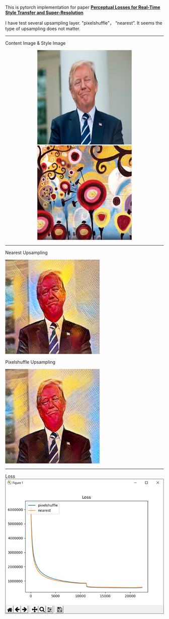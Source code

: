 This is pytorch implementation for paper **[Perceptual Losses for Real-Time Style Transfer and Super-Resolution](http://cs.stanford.edu/people/jcjohns/eccv16/)**

I have test several upsampling layer. "pixelshuffle"， “nearest”. It seems the type of upsampling does not matter.

---
Content Image & Style Image
<div align='center'>
      <img src='https://raw.githubusercontent.com/martinambition/fast-neural-style-pytorch/master/in/trump.jpeg' height="300px" width="300px"/>
      <img src='https://raw.githubusercontent.com/martinambition/fast-neural-style-pytorch/master/images/style-images/candy.jpg' height="300px" width="300px"/>
</div>


---
Nearest Upsampling

<img src='https://raw.githubusercontent.com/martinambition/fast-neural-style-pytorch/master/out/nearest.jpg' height="300px" width="300px"/>

Pixelshuffle Upsampling

<img src='https://raw.githubusercontent.com/martinambition/fast-neural-style-pytorch/master/out/pixelshuffle.jpg' height="300px" width="300px"/>


---
Loss 
![image](https://raw.githubusercontent.com/martinambition/fast-neural-style-pytorch/master/loss.png)